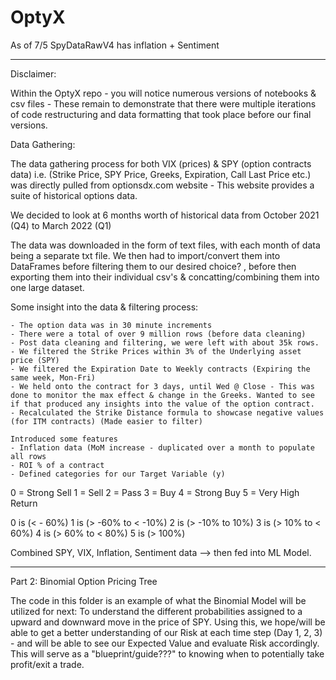 # OptyX
As of 7/5 SpyDataRawV4 has inflation + Sentiment 

______________________________

Disclaimer:

Within the OptyX repo - you will notice numerous versions of notebooks & csv files - These remain to demonstrate that there were multiple iterations of code restructuring and data formatting that took place before our final versions.

Data Gathering: 

The  data gathering process for both VIX (prices) & SPY (option contracts data) i.e. (Strike Price, SPY Price, Greeks, Expiration, Call Last Price etc.) was directly pulled from optionsdx.com website - This website provides a suite of historical options data. 

We decided to look at 6 months worth of historical data from October 2021 (Q4) to March 2022 (Q1) 

The data was downloaded in the form of text files, with each month of data being a separate txt file. We then had to import/convert them into DataFrames before filtering them to our desired choice? , before then exporting them into their individual csv's & concatting/combining them into one large dataset. 

Some insight into the data & filtering process:

	- The option data was in 30 minute increments
	- There were a total of over 9 million rows (before data cleaning) 
	- Post data cleaning and filtering, we were left with about 35k rows.
	- We filtered the Strike Prices within 3% of the Underlying asset price (SPY)
	- We filtered the Expiration Date to Weekly contracts (Expiring the same week, Mon-Fri)
	- We held onto the contract for 3 days, until Wed @ Close - This was done to monitor the max effect & change in the Greeks. Wanted to see if that produced any insights into the value of the option contract. 
	- Recalculated the Strike Distance formula to showcase negative values (for ITM contracts) (Made easier to filter)

	Introduced some features 
	- Inflation data (MoM increase - duplicated over a month to populate all rows
	- ROI % of a contract
	- Defined categories for our Target Variable (y)

0 = Strong Sell
1 = Sell
2 = Pass
3 = Buy
4 = Strong Buy
5 = Very High Return 

0 is (< - 60%)
1 is (> -60% to < -10%)
2 is (> -10% to 10%)
3 is (> 10% to < 60%)
4 is (> 60% to < 80%)
5 is (> 100%)

Combined SPY, VIX, Inflation, Sentiment data --> then fed into ML Model. 

_________________________________

Part 2: Binomial Option Pricing Tree 

The code in this folder is an example of what the Binomial Model will be utilized for next: To understand the different probabilities assigned to a upward and downward move in the price of SPY. Using this, we hope/will be able to get a better understanding of our Risk at each time step (Day 1, 2, 3) - and will be able to see our Expected Value and evaluate Risk accordingly. This will serve as a "blueprint/guide???"  to knowing when to potentially take profit/exit a trade. 
